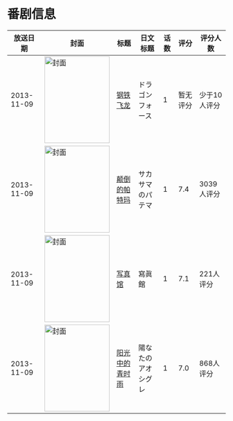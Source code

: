 # 番剧信息

|放送日期|封面|标题|日文标题|话数|评分|评分人数|
|---|---|---|---|---|---|---|
|2013-11-09|<img src="https://lain.bgm.tv/pic/cover/c/af/3d/83694_6tt35.jpg" alt="封面" style="width:150px;height:200px;object-fit:cover;">|[钢铁飞龙](https://bangumi.tv/subject/83694)|ドラゴンフォース|1|暂无评分|少于10人评分|
|2013-11-09|<img src="https://lain.bgm.tv/pic/cover/c/0b/21/29414_z2zR2.jpg" alt="封面" style="width:150px;height:200px;object-fit:cover;">|[颠倒的帕特玛](https://bangumi.tv/subject/29414)|サカサマのパテマ|1|7.4|3039人评分|
|2013-11-09|<img src="https://lain.bgm.tv/pic/cover/c/0c/20/84519_MqRMa.jpg" alt="封面" style="width:150px;height:200px;object-fit:cover;">|[写真馆](https://bangumi.tv/subject/84519)|寫眞館|1|7.1|221人评分|
|2013-11-09|<img src="https://lain.bgm.tv/pic/cover/c/44/6b/84521_wUhHZ.jpg" alt="封面" style="width:150px;height:200px;object-fit:cover;">|[阳光中的青时雨](https://bangumi.tv/subject/84521)|陽なたのアオシグレ|1|7.0|868人评分|
